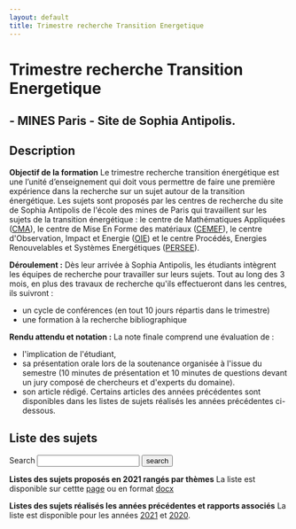 ```yaml
---
layout: default
title: Trimestre recherche Transition Energetique
---
```


# Trimestre recherche Transition Energetique

## - MINES Paris - Site de Sophia Antipolis.

## Description

**Objectif de la formation** Le trimestre recherche transition énergétique est une l’unité d’enseignement qui doit vous permettre de faire une première expérience dans la recherche sur un sujet autour de la transition énergétique. Les sujets sont proposés par les centres de recherche du site de Sophia Antipolis de l'école des mines de Paris qui travaillent sur les sujets de la transition énergétique : le centre de Mathématiques Appliquées ([CMA](https://www.cma.mines-paristech.fr/)), le centre de Mise En Forme des matériaux ([CEMEF](https://www.cemef.minesparis.psl.eu/)), le centre d'Observation, Impact et Energie ([OIE](https://www.oie.minesparis.psl.eu/Accueil/)) et le centre Procédés, Energies Renouvelables
et Systèmes Energétiques ([PERSEE](https://www.persee.minesparis.psl.eu/Accueil/Presentation/)).

**Déroulement :** Dès leur arrivée à Sophia Antipolis, les étudiants intègrent les équipes de recherche pour travailler sur leurs sujets. Tout au long des 3 mois, en plus des travaux de recherche qu'ils effectueront dans les centres, ils suivront :
 * un cycle de conférences (en tout 10 jours répartis dans le trimestre)
 * une formation à la recherche bibliographique

**Rendu attendu et notation :** La note finale comprend une évaluation de :
* l'implication de l'étudiant,
* sa présentation orale lors de la soutenance organisée à l'issue du semestre (10 minutes de présentation et 10 minutes de questions devant un jury composé de chercheurs et d'experts du domaine).  
* son article rédigé. Certains articles des années précédentes sont disponibles dans les listes de sujets réalisés les années précédentes ci-dessous.

## Liste des sujets

<form action="/search.html" method="get">
  <label for="search-box">Search</label>
  <input type="text" id="search-box" name="query">
  <input type="submit" value="search">
</form>

**Listes des sujets proposés en 2021 rangés par thèmes**
La liste est disponible sur cettte [page](https://robingirard.github.io/MINES-trimestre-recherche-transition-energetique/ListeSujets.html) ou en format [docx](https://robingirard.github.io/MINES-trimestre-recherche-transition-energetique/Past/2021/Articles/UE32R-NRJ-SOPHIA-Liste2021.docx)

**Listes des sujets réalisés les années précédentes et rapports associés**
La liste est disponible pour les années [2021](https://robingirard.github.io/MINES-trimestre-recherche-transition-energetique/Past/2021/ListeProjets.html) et [2020](https://robingirard.github.io/MINES-trimestre-recherche-transition-energetique/Past/2020/ListeProjets.html).
